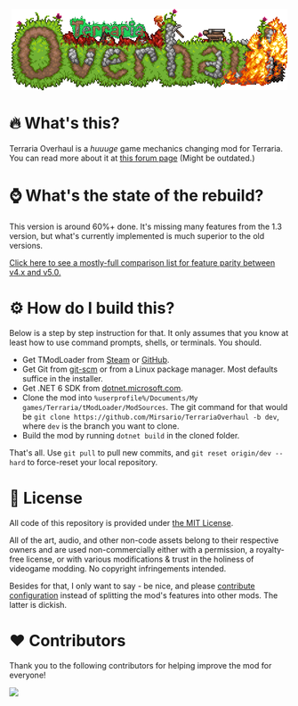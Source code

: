 <p align="center">
	<img src="https://github.com/Mirsario/TerrariaOverhaul/blob/dev/Content/Menus/Logo.png?raw=true"/>
</p>


# 🔥 What's this?
Terraria Overhaul is a *huuuge* game mechanics changing mod for Terraria.
You can read more about it at [this forum page](https://forums.terraria.org/index.php?threads/.60369/) (Might be outdated.)

# ⌚ What's the state of the rebuild?
This version is around 60%+ done.
It's missing many features from the 1.3 version, but what's currently implemented is much superior to the old versions.

[Click here to see a mostly-full comparison list for feature parity between v4.x and v5.0.](https://github.com/Mirsario/TerrariaOverhaul/issues/108)

# ⚙️ How do I build this?

Below is a step by step instruction for that. It only assumes that you know at least how to use command prompts, shells, or terminals. You should.

- Get TModLoader from [Steam](https://store.steampowered.com/app/1281930/tModLoader) or [GitHub](https://github.com/tModLoader/tModLoader/releases).
- Get Git from [git-scm](https://git-scm.com/download) or from a Linux package manager. Most defaults suffice in the installer.
- Get .NET 6 SDK from [dotnet.microsoft.com](https://dotnet.microsoft.com/en-us/download/dotnet/6.0).
- Clone the mod into `%userprofile%/Documents/My games/Terraria/tModLoader/ModSources`.
The git command for that would be `git clone https://github.com/Mirsario/TerrariaOverhaul -b dev`, where `dev` is the branch you want to clone.
- Build the mod by running `dotnet build` in the cloned folder.

That's all. Use `git pull` to pull new commits, and `git reset origin/dev --hard` to force-reset your local repository.

# 📖 License
All code of this repository is provided under [the MIT License](https://github.com/Mirsario/TerrariaOverhaul/blob/dev/LICENSE.md).

All of the art, audio, and other non-code assets belong to their respective owners and are used non-commercially either with a permission, a royalty-free license, or with various modifications & trust in the holiness of videogame modding.
No copyright infringements intended.

Besides for that, I only want to say - be nice, and please [contribute configuration](https://github.com/Mirsario/TerrariaOverhaul/issues/41) instead of splitting the mod's features into other mods. The latter is dickish.

# ❤️ Contributors
Thank you to the following contributors for helping improve the mod for everyone!

<a href="https://github.com/Mirsario/TerrariaOverhaul/graphs/contributors">
	<img src="https://contrib.rocks/image?repo=Mirsario/TerrariaOverhaul&max=900&columns=20" />
</a>
